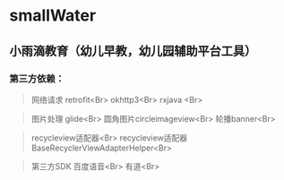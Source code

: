 # smallWater

## 小雨滴教育（幼儿早教，幼儿园辅助平台工具）

### 第三方依赖：

>网络请求
retrofit\<Br>
       okhttp3\<Br>
      rxjava \<Br>
    
>图片处理
  glide\<Br>
   圆角图片circleimageview\<Br>
   轮播banner\<Br>
    
>recycleview适配器\<Br>
    recycleview适配器BaseRecyclerViewAdapterHelper\<Br>
    
>第三方SDK
    百度语音\<Br>
    有道\<Br>
    
